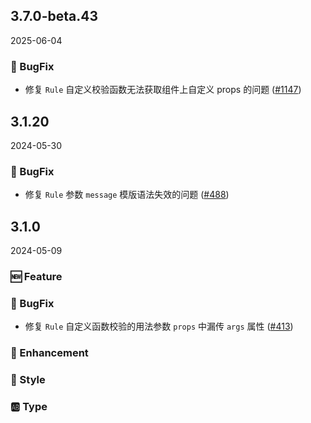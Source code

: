 ## 3.7.0-beta.43
2025-06-04

### 🐞 BugFix

- 修复 `Rule` 自定义校验函数无法获取组件上自定义 props 的问题 ([#1147](https://github.com/sheinsight/shineout-next/pull/1147))


## 3.1.20
2024-05-30

### 🐞 BugFix

- 修复 `Rule` 参数 `message` 模版语法失效的问题 ([#488](https://github.com/sheinsight/shineout-next/pull/488))


## 3.1.0
2024-05-09

### 🆕 Feature

### 🐞 BugFix

- 修复 `Rule` 自定义函数校验的用法参数 `props` 中漏传 `args` 属性 ([#413](https://github.com/sheinsight/shineout-next/pull/413))


### 💎 Enhancement

### 💅 Style

### 🆎 Type




